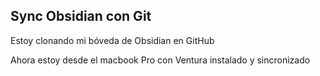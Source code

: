 ## Sync Obsidian con Git

Estoy clonando mi bóveda de Obsidian en GitHub

Ahora estoy desde el macbook Pro con Ventura instalado y sincronizado